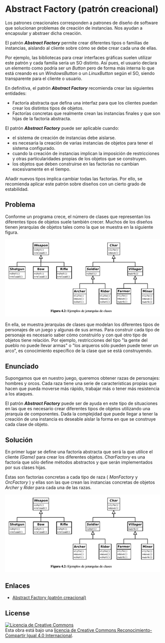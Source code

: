 # Abstract Factory (patrón creacional)

Los patrones creacionales corresponden a patrones de diseño de software que solucionan problemas de creación de instancias. Nos ayudan a encapsular y abstraer dicha creación.

El patrón **_Abstract Factory_** permite crear diferentes tipos o familias de instancias, aislando al cliente sobre cómo se debe crear cada una de ellas.

Por ejemplo, las bibliotecas para crear interfaces gráficas suelen utilizar este patrón y cada familia sería un SO distinto. Así pues, el usuario declara un elemento como podría ser un _Button_ pero de forma más interna lo que está creando es un _WindowsButton_ o un _LinuxButton_ según el SO, siendo transparente para el cliente o usuario.

En definitiva, el patrón **_Abstract Factory_** recomienda crear las siguientes entidades:

* Factoría abstracta que defina una interfaz para que los clientes puedan crear los distintos tipos de objetos.
* Factorías concretas que realmente crean las instancias finales y que son hijas de la factoría abstracta.

El patrón **_Abstract Factory_** puede ser aplicable cuando:

* el sistema de creación de instancias debe aislarse.
* es necesaria la creación de varias instancias de objetos para tener el sistema configurado.
* cuando la creación de instancias implican la imposición de restricciones y otras particularidades propias de los objetos que se construyen.
* los objetos que deben construirse en las factorías no cambian excesivamente en el tiempo.

Añadir nuevos tipos implica cambiar todas las factorías. Por ello, se recomienda aplicar este patrón sobre diseños con un cierto grado de estabilidad.

## Problema

Conforme un programa crece, el número de clases que representan los diferentes tipos de objetos suele también crecer. Muchos de los diseños tienen jerarquías de  objetos tales como la que se muestra en la siguiente figura.

![Abstract Factory](example/imgs/Abstract_Factory_01.png)

En ella, se muestra jerarquías de clases que modelan los diferentes tipos de personajes de un juego y algunas de sus armas. Para construir cada tipo de personaje es necesario saber cómo construirlo y con qué otro tipo de objetos tiene relación. Por ejemplo, restricciones del tipo "la gente del pueblo no puede llevar armas" o "los arqueros sólo pueden puede tener un arco", es conocimiento específico de la clase que se está construyendo.

## Enunciado

Supongamos que en nuestro juego, queremos obtener razas de personajes: hombres y orcos. Cada raza tiene una serie de características propias que hacen que pueda moverse más rápido, trabajar más o tener más resistencia a los ataques.

El patrón **_Abstract Factory_** puede ser de ayuda en este tipo de situaciones en las que es necesario crear diferentes tipos de objetos utilizando una jerarquía de componentes. Dada la complejidad que puede llegar a tener la creación de una instancia es deseable aislar la forma en que se construye cada clase de objeto.

## Solución

En primer lugar se define una factoría abstracta que será la que utilice el cliente *(Game)* para crear los diferentes objetos. _CharFactory_ es una factoría que sólo define métodos abstractos y que serán implementados por sus clases hijas.

Éstas son factorías concretas a cada tipo de raza ( *ManFactory* y *OrcFactory* ) y ellas son las que crean las instancias concretas de objetos *Archer* y *Rider* para cada una de las razas.

![Abstract Factory](example/imgs/Abstract_Factory_01.png)

## Enlaces

* [Abstract Factory (patrón creacional)](https://es.wikipedia.org/wiki/Abstract_Factory)

## License

[![Licencia de Creative Commons](https://i.creativecommons.org/l/by-sa/4.0/80x15.png)](http://creativecommons.org/licenses/by-sa/4.0/)  
Esta obra está bajo una [licencia de Creative Commons Reconocimiento-Compartir Igual 4.0 Internacional](http://creativecommons.org/licenses/by-sa/4.0/).
